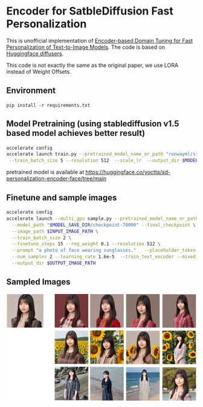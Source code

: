 # Encoder for SatbleDiffusion Fast Personalization 
This is unofficial implementation of [Encoder-based Domain Tuning for Fast Personalization of Text-to-Image Models](https://tuning-encoder.github.io/). The code is based on [Huggingface diffusers](https://github.com/huggingface/diffusers).

This code is not exactly the same as the original paper, we use LORA instead of Weight Offsets.


## Environment 
    pip install -r requirements.txt

## Model Pretraining (using stablediffusion v1.5 based model achieves better result)
```bash
accelerate config
accelerate launch train.py --pretrained_model_name_or_path "runwayml/stable-diffusion-v1-5" --images_dir $FFHQ_DIR --lr_scheduler constant_with_warmup \
 --train_batch_size 5 --resolution 512  --scale_lr  --output_dir $MODEL_SAVE_DIR --num_train_epochs 10 --save_steps 10000 --learning_rate 1.6e-6 --lr_scheduler cosine_with_restarts --reg_weight 0.01 --lora_rank 64 --placeholder_token face
```

pretrained model is available at https://huggingface.co/yoctta/sd-personalization-encoder-face/tree/main
## Finetune and sample images
```bash
accelerate config
accelerate launch --multi_gpu sample.py --pretrained_model_name_or_path "runwayml/stable-diffusion-v1-5" \
  --model_path "$MODEL_SAVE_DIR/checkpoint-70000" --final_checkpoint \
  --image_path $INPUT_IMAGE_PATH \
  --train_batch_size 2 \
  --finetune_steps 15 --reg_weight 0.1 --resolution 512 \
  --prompt "a photo of face wearing sunglasses."   --placeholder_token face \
  --num_samples 2 --learning_rate 1.6e-5  --train_text_encoder --mixed_precision bf16 \
  --output_dir $OUTPUT_IMAGE_PATH

```
## Sampled Images
 ![Image 1](images/asuka.png)